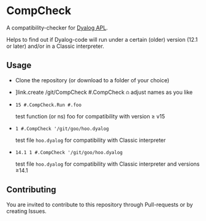 # CompCheck

A compatibility-checker for [Dyalog APL](http://dyalog.com).

Helps to find out if Dyalog-code will run under a certain (older) version (12.1 or later) and/or in a Classic interpreter.

## Usage

* Clone the repository (or download to a folder of your choice)

* ]link.create /git/CompCheck #.CompCheck  ⍝  adjust names as you like 

* `15 #.CompCheck.Run #.foo`

  test function (or ns) foo for compatibility with version ≥ v15

* `1 #.CompCheck '/git/goo/hoo.dyalog`

  test file `hoo.dyalog` for compatibility with Classic interpreter

* `14.1 1 #.CompCheck '/git/goo/hoo.dyalog`

  test file `hoo.dyalog` for compatibility with Classic interpreter and versions ≥14.1

## Contributing

You are invited to contribute to this repository through Pull-requests or by creating Issues.
